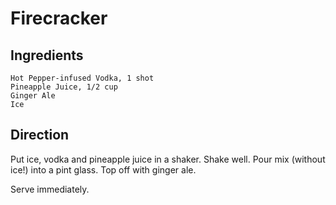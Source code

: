 # Firecracker

## Ingredients
    Hot Pepper-infused Vodka, 1 shot
    Pineapple Juice, 1/2 cup
    Ginger Ale
    Ice

## Direction

Put ice, vodka and pineapple juice in a shaker. Shake well.
Pour mix (without ice!) into a pint glass. Top off with ginger ale.

Serve immediately.
